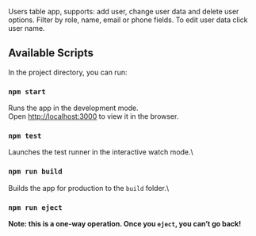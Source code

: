 Users table app, supports: add user, change user data  and delete user options.
Filter by role, name, email or phone fields.
To edit user data click user name. 
## Available Scripts
In the project directory, you can run:
### `npm start`
Runs the app in the development mode.\
Open [http://localhost:3000](http://localhost:3000) to view it in the browser.
### `npm test`
Launches the test runner in the interactive watch mode.\
### `npm run build`
Builds the app for production to the `build` folder.\
### `npm run eject`
**Note: this is a one-way operation. Once you `eject`, you can’t go back!**
